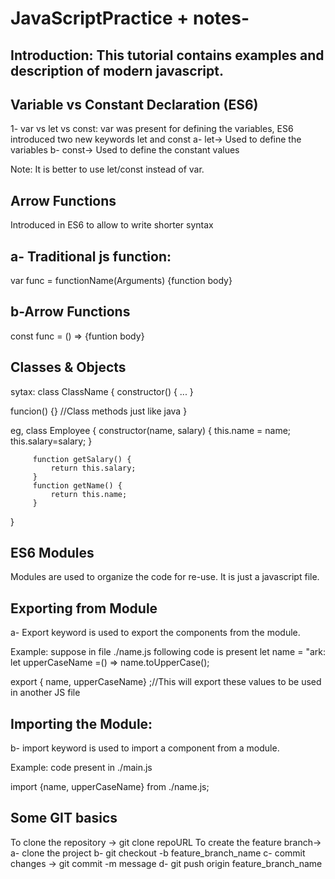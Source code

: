 # JavaScriptPractice + notes-

Introduction: This tutorial contains examples and description of modern javascript.
-------------

Variable vs Constant Declaration (ES6)
--------------------------------------
1- var vs let vs const: var was present for defining the variables, ES6 introduced two new keywords let and const
a- let-> Used to define the variables
b- const-> Used to define the constant values

Note: It is better to use let/const instead of var.

Arrow Functions
---------------
Introduced in ES6 to allow to write shorter syntax

a- Traditional js function:
-----------------------------
var func = functionName(Arguments) {function body}

b-Arrow Functions
-----------------
const func = () => {funtion body}


Classes & Objects
-------------------
sytax:
class ClassName {
  constructor() { ... }

  funcion() {} //Class methods just like java
}

eg, class Employee {
		 constructor(name, salary) {
			 	this.name = name;
				this.salary=salary;
		 }

		 function getSalary() {
			 return this.salary;
		 }
		 function getName() {
			 return this.name;
		 }

}

ES6 Modules
--------------------
Modules are used to organize the code for re-use. It is just a javascript file.

Exporting from Module
----------------------
a- Export keyword is used to export the components from the module.

Example: suppose in file ./name.js following code is present
let name = "ark:
let upperCaseName =() => name.toUpperCase();

export { name, upperCaseName} ;//This will export these values to be used in another JS file


Importing the Module:
---------------------
b- import keyword is used to import a component from a module.


Example: code present in ./main.js

import {name, upperCaseName} from ./name.js;

Some GIT basics
----------------
To clone the repository -> git clone repoURL
To create the feature branch-> a- clone the project
                               b- git checkout -b feature_branch_name
							   c- commit changes -> git commit -m message
							   d- git push origin feature_branch_name